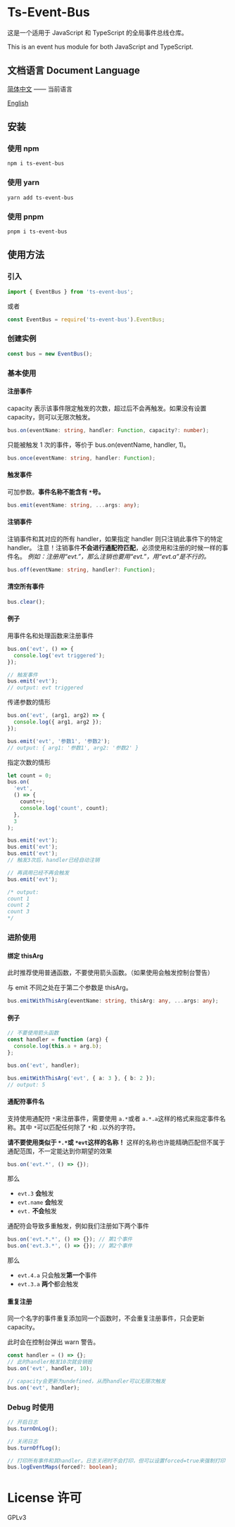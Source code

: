 # Ts-Event-Bus

这是一个适用于 JavaScript 和 TypeScript 的全局事件总线仓库。

This is an event hus module for both JavaScript and TypeScript.

## 文档语言 Document Language

[简体中文](README.md) —— 当前语言

[English](readme/README_en.md)

## 安装

### 使用 npm

```shell
npm i ts-event-bus
```

### 使用 yarn

```shell
yarn add ts-event-bus
```

### 使用 pnpm

```shell
pnpm i ts-event-bus
```

## 使用方法

### 引入

```typescript
import { EventBus } from 'ts-event-bus';
```

或者

```typescript
const EventBus = require('ts-event-bus').EventBus;
```

### 创建实例

```typescript
const bus = new EventBus();
```

### 基本使用

#### 注册事件

capacity 表示该事件限定触发的次数，超过后不会再触发。如果没有设置 capacity，则可以无限次触发。

```typescript
bus.on(eventName: string, handler: Function, capacity?: number);
```

只能被触发 1 次的事件，等价于 bus.on(eventName, handler, 1)。

```typescript
bus.once(eventName: string, handler: Function);
```

#### 触发事件

可加参数。**事件名称不能含有 `*`号。**

```typescript
bus.emit(eventName: string, ...args: any);
```

#### 注销事件

注销事件和其对应的所有 handler，如果指定 handler 则只注销此事件下的特定 handler。
注意！注销事件**不会进行通配符匹配**，必须使用和注册的时候一样的事件名。
_例如：注册用“evt.”，那么注销也要用“evt.”，用“evt.a”是不行的。_

```typescript
bus.off(eventName: string, handler?: Function);
```

#### 清空所有事件

```typescript
bus.clear();
```

#### 例子

用事件名和处理函数来注册事件

```typescript
bus.on('evt', () => {
  console.log('evt triggered');
});

// 触发事件
bus.emit('evt');
// output: evt triggered
```

传递参数的情形

```typescript
bus.on('evt', (arg1, arg2) => {
  console.log({ arg1, arg2 });
});

bus.emit('evt', '参数1', '参数2');
// output: { arg1: '参数1', arg2: '参数2' }
```

指定次数的情形

```typescript
let count = 0;
bus.on(
  'evt',
  () => {
    count++;
    console.log('count', count);
  },
  3
);

bus.emit('evt');
bus.emit('evt');
bus.emit('evt');
// 触发3次后，handler已经自动注销

// 再调用已经不再会触发
bus.emit('evt');

/* output:
count 1
count 2
count 3
*/
```

### 进阶使用

#### 绑定 thisArg

此时推荐使用普通函数，不要使用箭头函数。（如果使用会触发控制台警告）

与 emit 不同之处在于第二个参数是 thisArg。

```typescript
bus.emitWithThisArg(eventName: string, thisArg: any, ...args: any);
```

#### 例子

```typescript
// 不要使用箭头函数
const handler = function (arg) {
  console.log(this.a + arg.b);
};

bus.on('evt', handler);

bus.emitWithThisArg('evt', { a: 3 }, { b: 2 });
// output: 5
```

#### 通配符事件名

支持使用通配符 `*`来注册事件，需要使用 `a.*`或者 `a.*.a`这样的格式来指定事件名称。其中 `*`可以匹配任何除了 `*`和 `.`以外的字符。

**请不要使用类似于 `*.*`或 `*evt`这样的名称！** 这样的名称也许能精确匹配但不属于通配范围，不一定能达到你期望的效果

```typescript
bus.on('evt.*', () => {});
```

那么

- `evt.3` **会**触发
- `evt.name` **会**触发
- `evt.` **不会**触发

通配符会导致多重触发，例如我们注册如下两个事件

```typescript
bus.on('evt.*.*', () => {}); // 第1个事件
bus.on('evt.3.*', () => {}); // 第2个事件
```

那么

- `evt.4.a` 只会触发**第一个**事件
- `evt.3.a` **两个**都会触发

#### 重复注册

同一个名字的事件重复添加同一个函数时，不会重复注册事件，只会更新 capacity。

此时会在控制台弹出 warn 警告。

```typescript
const handler = () => {};
// 此时handler触发10次就会销毁
bus.on('evt', handler, 10);

// capacity会更新为undefined，从而handler可以无限次触发
bus.on('evt', handler);
```

### Debug 时使用

```typescript
// 开启日志
bus.turnOnLog();

// 关闭日志
bus.turnOffLog();

// 打印所有事件和其handler。日志关闭时不会打印，但可以设置forced=true来强制打印
bus.logEventMaps(forced?: boolean);
```

# License 许可

GPLv3
